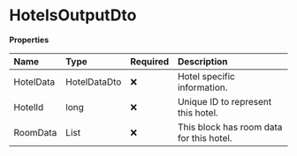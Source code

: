 # HotelsOutputDto

**Properties**

| Name      | Type              | Required | Description                              |
| :-------- | :---------------- | :------- | :--------------------------------------- |
| HotelData | HotelDataDto      | ❌       | Hotel specific information.              |
| HotelId   | long              | ❌       | Unique ID to represent this hotel.       |
| RoomData  | List<RoomDataDto> | ❌       | This block has room data for this hotel. |

<!-- This file was generated by liblab | https://liblab.com/ -->
